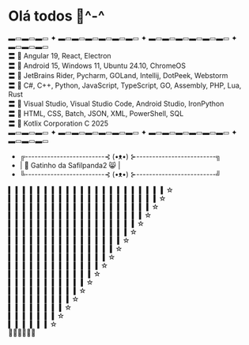 # Olá todos 👋^-^

▬▭▬▭▬▭ ✦ ▬▭▬▭▬▭▬▭▬▭▬▭ ✦ ▬▭▬▭▬▭▬▭▬▭▬▭ ✦ ▬▭▬▭▬▭                    
〓 🩷 Angular 19, React, Electron                          
〓 🩷 Android 15, Windows 11, Ubuntu 24.10, ChromeOS                                
〓 🩷 JetBrains Rider, Pycharm, GOLand, Intellij, DotPeek, Webstorm                  
〓 🩷 C#, C++, Python, JavaScript, TypeScript, GO, Assembly, PHP, Lua, Rust                         
〓 🩷 Visual Studio, Visual Studio Code, Android Studio, IronPython                        
〓 🩷 HTML, CSS, Batch, JSON, XML, PowerShell, SQL                              
〓 🩷 Kotlix Corporation C 2025                                   
▬▭▬▭▬▭ ✦ ▬▭▬▭▬▭▬▭▬▭▬▭ ✦ ▬▭▬▭▬▭▬▭▬▭▬▭ ✦ ▬▭▬▭▬▭

* ╔-------------------------⊰ (•ᴥ•) ⊱-------------------------╗
* |               🩷 Gatinho da Safilpanda2 😸               |
* ╚-------------------------⊰ (•ᴥ•) ⊱-------------------------╝

▍ ▍ ▍ ▍ ▍ ▍ ▍ ▍ ▍ ▍ ▍ ▍ ▍ ▍ ▍ ▍ ▍ ▍ ▍ ▍ ▍ ▍☆                                           
▍ ▍ ▍ ▍ ▍ ▍ ▍ ▍ ▍ ▍ ▍ ▍ ▍ ▍ ▍ ▍ ▍ ▍ ▍ ▍ ▍☆                           
▍ ▍ ▍ ▍ ▍ ▍ ▍ ▍ ▍ ▍ ▍ ▍ ▍ ▍ ▍ ▍ ▍ ▍ ▍ ▍☆                 
▍ ▍ ▍ ▍ ▍ ▍ ▍ ▍ ▍ ▍ ▍ ▍ ▍ ▍ ▍ ▍ ▍ ▍ ▍☆   
▍ ▍ ▍ ▍ ▍ ▍ ▍ ▍ ▍ ▍ ▍ ▍ ▍ ▍ ▍ ▍ ▍ ▍☆                 
▍ ▍ ▍ ▍ ▍ ▍ ▍ ▍ ▍ ▍ ▍ ▍ ▍ ▍ ▍ ▍ ▍☆     
▍ ▍ ▍ ▍ ▍ ▍ ▍ ▍ ▍ ▍ ▍ ▍ ▍ ▍ ▍ ▍☆   
▍ ▍ ▍ ▍ ▍ ▍ ▍ ▍ ▍ ▍ ▍ ▍ ▍ ▍ ▍☆       
▍ ▍ ▍ ▍ ▍ ▍ ▍ ▍ ▍ ▍ ▍ ▍ ▍ ▍☆      
▍ ▍ ▍ ▍ ▍ ▍ ▍ ▍ ▍ ▍ ▍ ▍ ▍☆                         
▍ ▍ ▍ ▍ ▍ ▍ ▍ ▍ ▍ ▍ ▍ ▍☆                            
▍ ▍ ▍ ▍ ▍ ▍ ▍ ▍ ▍ ▍ ▍☆                               
▍ ▍ ▍ ▍ ▍ ▍ ▍ ▍ ▍ ▍☆                         
▍ ▍ ▍ ▍ ▍ ▍ ▍ ▍ ▍☆                     
▍ ▍ ▍ ▍ ▍ ▍ ▍ ▍☆                                                                              
▍ ▍ ▍ ▍ ▍ ▍ ▍☆                              
▍ ▍ ▍ ▍ ▍ ▍☆                                          
🩷🩷🩷🩷🩷🩷

